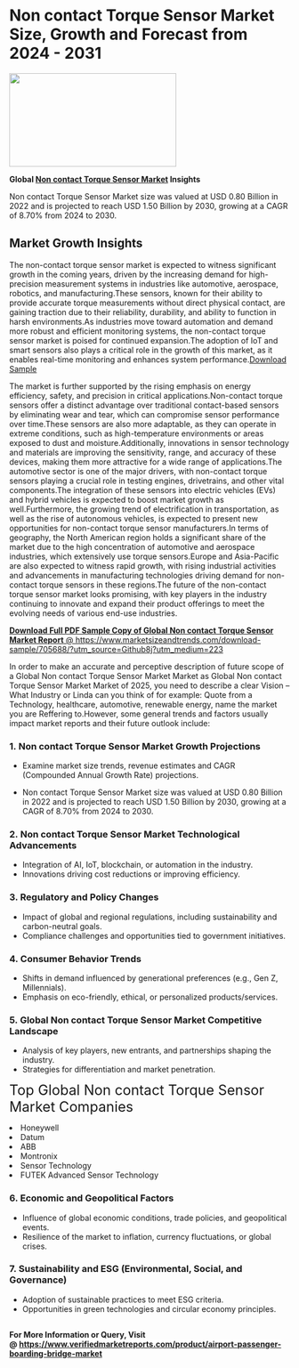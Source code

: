 <H1>Non contact Torque Sensor Market Size, Growth and Forecast from 2024 - 2031</H1><img class="aligncenter size-medium wp-image-584254" src="https://thirdeyenews.in/wp-content/uploads/2024/09/Global-Market-Research-300x168.jpeg" alt="" width="300" height="168" /><p><strong>Global&nbsp;<a href="https://www.marketsizeandtrends.com/download-sample/705688/?utm_source=Github8j?utm_medium=223">Non contact Torque Sensor Market</a> Insights</strong></p><p>Non contact Torque Sensor Market size was valued at USD 0.80 Billion in 2022 and is projected to reach USD 1.50 Billion by 2030, growing at a CAGR of 8.70% from 2024 to 2030.</p><p><h2>Market Growth Insights</h2> The non-contact torque sensor market is expected to witness significant growth in the coming years, driven by the increasing demand for high-precision measurement systems in industries like automotive, aerospace, robotics, and manufacturing.These sensors, known for their ability to provide accurate torque measurements without direct physical contact, are gaining traction due to their reliability, durability, and ability to function in harsh environments.As industries move toward automation and demand more robust and efficient monitoring systems, the non-contact torque sensor market is poised for continued expansion.The adoption of IoT and smart sensors also plays a critical role in the growth of this market, as it enables real-time monitoring and enhances system performance.<a href="download_sample_link_here">Download Sample</a> <p>The market is further supported by the rising emphasis on energy efficiency, safety, and precision in critical applications.Non-contact torque sensors offer a distinct advantage over traditional contact-based sensors by eliminating wear and tear, which can compromise sensor performance over time.These sensors are also more adaptable, as they can operate in extreme conditions, such as high-temperature environments or areas exposed to dust and moisture.Additionally, innovations in sensor technology and materials are improving the sensitivity, range, and accuracy of these devices, making them more attractive for a wide range of applications.The automotive sector is one of the major drivers, with non-contact torque sensors playing a crucial role in testing engines, drivetrains, and other vital components.The integration of these sensors into electric vehicles (EVs) and hybrid vehicles is expected to boost market growth as well.Furthermore, the growing trend of electrification in transportation, as well as the rise of autonomous vehicles, is expected to present new opportunities for non-contact torque sensor manufacturers.In terms of geography, the North American region holds a significant share of the market due to the high concentration of automotive and aerospace industries, which extensively use torque sensors.Europe and Asia-Pacific are also expected to witness rapid growth, with rising industrial activities and advancements in manufacturing technologies driving demand for non-contact torque sensors in these regions.The future of the non-contact torque sensor market looks promising, with key players in the industry continuing to innovate and expand their product offerings to meet the evolving needs of various end-use industries.<a href="get_more_link_here"></p><p><span class=""><strong>Download Full PDF Sample Copy of Global Non contact Torque Sensor Market Report</strong> @ <a href="https://www.marketsizeandtrends.com/download-sample/705688/?utm_source=Github8j?utm_medium=223" target="_blank">https://www.marketsizeandtrends.com/download-sample/705688/?utm_source=Github8j?utm_medium=223</a></span></p><p>In order to make an accurate and perceptive description of future scope of a Global&nbsp;Non contact Torque Sensor Market Market as Global&nbsp;Non contact Torque Sensor Market Market of 2025, you need to describe a clear Vision &ndash; What Industry or Linda can you think of for example: Quote from a Technology, healthcare, automotive, renewable energy, name the market you are Reffering to.However, some general trends and factors usually impact market reports and their future outlook include:</p><h3>1.&nbsp;<strong>Non contact Torque Sensor Market Growth Projections</strong></h3><ul><li>Examine market size trends, revenue estimates and CAGR (Compounded Annual Growth Rate) projections.</li><li><p>Non contact Torque Sensor Market size was valued at USD 0.80 Billion in 2022 and is projected to reach USD 1.50 Billion by 2030, growing at a CAGR of 8.70% from 2024 to 2030.</p></li></ul><h3>2.&nbsp;<strong>Non contact Torque Sensor Market Technological Advancements</strong></h3><ul><li>Integration of AI, IoT, blockchain, or automation in the industry.</li><li>Innovations driving cost reductions or improving efficiency.</li></ul><h3>3.&nbsp;<strong>Regulatory and Policy Changes</strong></h3><ul><li>Impact of global and regional regulations, including sustainability and carbon-neutral goals.</li><li>Compliance challenges and opportunities tied to government initiatives.</li></ul><h3>4.&nbsp;<strong>Consumer Behavior Trends</strong></h3><ul><li>Shifts in demand influenced by generational preferences (e.g., Gen Z, Millennials).</li><li>Emphasis on eco-friendly, ethical, or personalized products/services.</li></ul><h3>5.&nbsp;<strong>Global Non contact Torque Sensor Market Competitive Landscape</strong></h3><ul><li>Analysis of key players, new entrants, and partnerships shaping the industry.</li><li>Strategies for differentiation and market penetration.</li></ul><p data-pm-slice="1 1 []"><span style="color: inherit; font-family: inherit; font-size: 25px;">Top Global Non contact Torque Sensor Market Companies</span></p><div class="" data-test-id=""><p><li>Honeywell</li><li> Datum</li><li> ABB</li><li> Montronix</li><li> Sensor Technology</li><li> FUTEK Advanced Sensor Technology</li></p></div><h3>6.&nbsp;<strong>Economic and Geopolitical Factors</strong></h3><ul><li>Influence of global economic conditions, trade policies, and geopolitical events.</li><li>Resilience of the market to inflation, currency fluctuations, or global crises.</li></ul><h3>7.&nbsp;<strong>Sustainability and ESG (Environmental, Social, and Governance)</strong></h3><ul><li>Adoption of sustainable practices to meet ESG criteria.</li><li>Opportunities in green technologies and circular economy principles.</li></ul><h2><strong style="font-size: 14px;">For More Information or Query, Visit @&nbsp;</strong><a style="background-color: #ffffff; font-size: 14px;" href="https://www.marketsizeandtrends.com/report/non-contact-torque-sensor-market/" target="_blank">https://www.verifiedmarketreports.com/product/airport-passenger-boarding-bridge-market</a></h2>